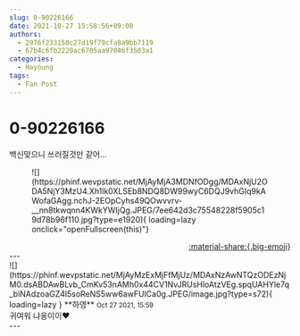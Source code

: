 ```yaml
---
slug: 0-90226166
date: 2021-10-27 15:58:56+09:00
authors:
  - 2976f233150c27d19f79cfa8a9bb7119
  - 67b4c6fb2220ac6705aa97046f3503a1
categories:
  - Hayoung
tags:
  - Fan Post
---
```


# 0-90226166

<div class="post-container" markdown="1">
<div class="content-container md-sidebar__scrollwrap" markdown="1">

백신맞으니 쓰러질것만 같어...
<figure markdown="1">
![](https://phinf.wevpstatic.net/MjAyMjA3MDNfODgg/MDAxNjU2ODA5NjY3MzU4.Xh1lk0XLSEb8NDQ8DW99wyC6DQJ9vhGIq9kAWofaGAgg.nchJ-2EOpCyhs49QOwvvrv-__nn8tkwqnn4KWkYWIjQg.JPEG/7ee642d3c75548228f5905c19d78b96f110.jpg?type=e1920){ loading=lazy onclick="openFullscreen(this)"}
</figure>


</div>
</div>

<div style="text-align: right;" markdown="1">
<a href="https://weverse.io/fromis9/fanpost/0-90226166" style="text-align: right;">:material-share:{.big-emoji}</a>
</div>
---

<div class="comments-container md-sidebar__scrollwrap" markdown="1">
<div class="comment" markdown="1">
<div class='id-container' markdown="1">
![](https://phinf.wevpstatic.net/MjAyMzExMjFfMjUz/MDAxNzAwNTQzODEzNjM0.dsABDAwBLvb_CmKv53nAMh0x44CV1NvJRUsHloAtzVEg.spqUAHYle7q_biNAdzoaGZ4l5soReNS5ww6awFUlCa0g.JPEG/image.jpg?type=s72){ loading=lazy }
**<span class="artist">하영</span>** <small>Oct 27 2021, 15:59</small><br>
</div>
<div class='comment-body' markdown="1">
귀여워 냐옹이이♥️
</div>
</div>
</div>
---

